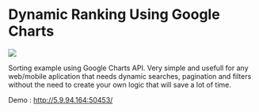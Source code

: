 # Dynamic Ranking Using Google Charts

<img src='https://i.gyazo.com/bc67b70940348eb71f93aaae3c6d3302.png'></img>


Sorting example using Google Charts API. 
Very simple and usefull for any web/mobile aplication that needs dynamic searches, pagination and filters without the need to create your own logic that will save a lot of time.

Demo : http://5.9.94.164:50453/
